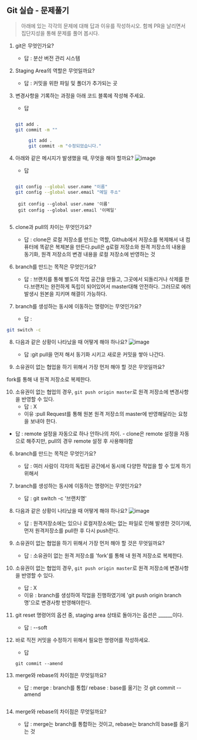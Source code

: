 ## Git 실습 - 문제풀기
> 아래에 있는 각각의 문제에 대해 답과 이유를 작성하시오.
> 함께 PR을 날리면서 집단지성을 통해 문제를 풀어 봅시다.

1. git은 무엇인가요?   
   - 답 : 분산 버전 관리 시스템
  
2. Staging Area의 역할은 무엇일까요?
   - 답 :  커밋을 위한 파일 및 폴더가 추가되는 곳

3. 변경사항을 기록하는 과정을 아래 코드 블록에 작성해 주세요.
   - 답
   ```bash

   git add .
   git commit -m ""
  
        git add .
        git commit -m "수정되었습니다."
   ```

4. 아래와 같은 메시지가 발생했을 때, 무엇을 해야 할까요?
![image](https://user-images.githubusercontent.com/98133984/181182281-4d01a374-62fe-4957-9a07-1efc005e35d3.png)
   - 답
   ```bash

   git config --global user.name "이름"
   git config --global user.email "메일 주소"
   
   ```
        git config --global user.name '이름'
        git config --global user.email '이메일'
   ```

5. clone과 pull의 차이는 무엇인가요?
   - 답 : clone은  로컬 저장소를 만드는 역할,
Github에서 저장소를 복제해서 내 컴퓨터에 똑같은 복제본을 만든다.pull은 g로컬 저장소와 원격 저장소의 내용을 동기화, 원격 저장소의 변경 내용을 로컬 저장소에 반영하는 것

6. branch를 만드는 목적은 무엇인가요?
    - 답 : 브랜치를 통해 별도의 작업 공간을 만들고, 그곳에서 되돌리거나 삭제를 한다.브랜치는 완전하게 독립이 되어있어서 master대해 안전하다. 그러므로 에러 발생시 원본을 지키며 해결이 가능하다.

7. branch를 생성하는 동시에 이동하는 명령어는 무엇인가요?
    - 답 : 
```bash
git switch -c
```

8. 다음과 같은 상황이 나타났을 때 어떻게 해야 하나요?
   ![image](https://user-images.githubusercontent.com/98133984/181183354-df42d325-b839-48e1-a4c6-667c20b33d5c.png)
    - 답 :git pull을 먼저 해서 동기화 시키고 새로운 커밋을 쌓아 나간다.


9.  소유권이 없는 협업을 하기 위해서 가장 먼저 해야 할 것은 무엇일까요?

fork를 통해 내 원격 저장소로 복제한다.

10. 소유권이 없는 협업의 경우, `git push origin master`로 원격 저장소에 변경사항을 반영할 수 있다.
    - 답 : X
    - 이유 :pull Request를 통해 원본 원격 저장소의 master에 반영해달라는 요청을 보내야 한다.
   - 답 : remote 설정을 자동으로 하나 안하나의 차이.
    - clone은 remote 설정을 자동으로 해주지만, pull의 경우 remote 설정 후 사용해야함
   
6. branch를 만드는 목적은 무엇인가요?
    - 답 : 여러 사람이 각자의 독립된 공간에서 동시에 다양한 작업을 할 수 있게 하기 위해서

7. branch를 생성하는 동시에 이동하는 명령어는 무엇인가요?
    - 답 : git switch -c '브랜치명'

8. 다음과 같은 상황이 나타났을 때 어떻게 해야 하나요?
   ![image](https://user-images.githubusercontent.com/98133984/181183354-df42d325-b839-48e1-a4c6-667c20b33d5c.png)
    - 답 : 원격저장소에는 있으나 로컬저장소에는 없는 파일로 인해 발생한 것이기에, 먼저 원격저장소를 pull한 후 다시 push한다.

9.  소유권이 없는 협업을 하기 위해서 가장 먼저 해야 할 것은 무엇일까요?
    - 답 : 소유권이 없는 원격 저장소를 'fork'를 통해 내 원격 저장소로 복제한다.

10. 소유권이 없는 협업의 경우, `git push origin master`로 원격 저장소에 변경사항을 반영할 수 있다.
    - 답 : X
    - 이유 : branch를 생성하여 작업을 진행하였기에 'git push origin branch명'으로 변경사항 반영해야한다.
 
11. git reset 명령어의 옵션 중, staging area 상태로 돌아가는 옵션은 ______이다.
    - 답 : --soft

12. 바로 직전 커밋을 수정하기 위해서 필요한 명령어를 작성하세요.
    - 답
    ```
    git commit --amend
    ```

13. merge와 rebase의 차이점은 무엇일까요? 
     - 답 : merge : branch를 통합/ rebase : base를 옮기는 것
        git commit --amend
    ```

13. merge와 rebase의 차이점은 무엇일까요? 
     - 답 : merge는 branch를 통합하는 것이고, rebase는 branch의 base를 옮기는 것
